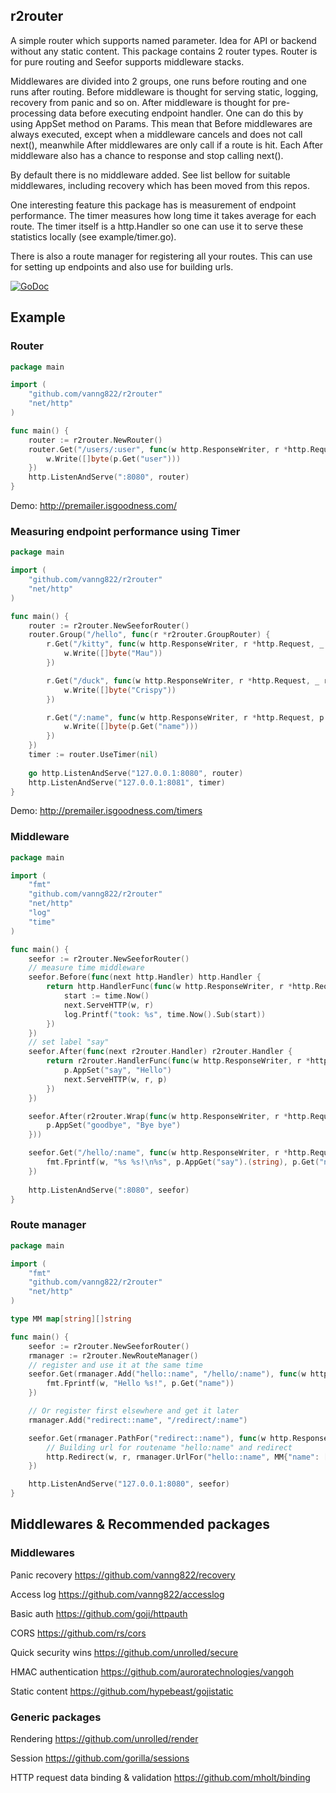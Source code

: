 ## r2router

A simple router which supports named parameter. Idea for API or backend without any static content. This package contains 2 router types. Router is for pure routing and Seefor supports middleware stacks.

Middlewares are divided into 2 groups, one runs before routing and one runs after routing. Before middleware is thought for serving static, logging, recovery from panic and so on. After middleware is thought for pre-processing data before executing endpoint handler. One can do this by using AppSet method on Params. This mean that Before middlewares are always executed, except when a middleware cancels and does not call next(), meanwhile After middlewares are only call if a route is hit. Each After middleware also has a chance to response and stop calling next().

By default there is no middleware added. See list bellow for suitable middlewares, including recovery which has been moved from this repos.

One interesting feature this package has is measurement of endpoint performance. The timer measures how long time it takes average for each route. The timer itself is a http.Handler so one can use it to serve these statistics locally (see example/timer.go).

There is also a route manager for registering all your routes. This can use for setting up endpoints and also use for building urls.

[![GoDoc](https://godoc.org/github.com/vanng822/r2router?status.svg)](https://godoc.org/github.com/vanng822/r2router)


## Example

### Router
```go
package main

import (
	"github.com/vanng822/r2router"
	"net/http"
)

func main() {
	router := r2router.NewRouter()
	router.Get("/users/:user", func(w http.ResponseWriter, r *http.Request, p r2router.Params) {
		w.Write([]byte(p.Get("user")))
	})
	http.ListenAndServe(":8080", router)
}
```
	
Demo: http://premailer.isgoodness.com/
	
### Measuring endpoint performance using Timer

```go
package main

import (
	"github.com/vanng822/r2router"
	"net/http"
)

func main() {
	router := r2router.NewSeeforRouter()
	router.Group("/hello", func(r *r2router.GroupRouter) {
		r.Get("/kitty", func(w http.ResponseWriter, r *http.Request, _ r2router.Params) {
			w.Write([]byte("Mau"))
		})

		r.Get("/duck", func(w http.ResponseWriter, r *http.Request, _ r2router.Params) {
			w.Write([]byte("Crispy"))
		})

		r.Get("/:name", func(w http.ResponseWriter, r *http.Request, p r2router.Params) {
			w.Write([]byte(p.Get("name")))
		})
	})
	timer := router.UseTimer(nil)
	
	go http.ListenAndServe("127.0.0.1:8080", router)
	http.ListenAndServe("127.0.0.1:8081", timer)
}
```

Demo: http://premailer.isgoodness.com/timers

### Middleware

```go	
package main

import (
	"fmt"
	"github.com/vanng822/r2router"
	"net/http"
	"log"
	"time"
)

func main() {
	seefor := r2router.NewSeeforRouter()
	// measure time middleware
	seefor.Before(func(next http.Handler) http.Handler {
		return http.HandlerFunc(func(w http.ResponseWriter, r *http.Request) {
			start := time.Now()
			next.ServeHTTP(w, r)
			log.Printf("took: %s", time.Now().Sub(start))
		})
	})
	// set label "say"
	seefor.After(func(next r2router.Handler) r2router.Handler {
		return r2router.HandlerFunc(func(w http.ResponseWriter, r *http.Request, p r2router.Params) {
			p.AppSet("say", "Hello")
			next.ServeHTTP(w, r, p)
		})
	})

	seefor.After(r2router.Wrap(func(w http.ResponseWriter, r *http.Request, p r2router.Params) {
		p.AppSet("goodbye", "Bye bye")
	}))

	seefor.Get("/hello/:name", func(w http.ResponseWriter, r *http.Request, p r2router.Params) {
		fmt.Fprintf(w, "%s %s!\n%s", p.AppGet("say").(string), p.Get("name"), p.AppGet("goodbye"))
	})
	
	http.ListenAndServe(":8080", seefor)
}
```	

### Route manager

```go	
package main

import (
	"fmt"
	"github.com/vanng822/r2router"
	"net/http"
)

type MM map[string][]string

func main() {
	seefor := r2router.NewSeeforRouter()
	rmanager := r2router.NewRouteManager()
	// register and use it at the same time
	seefor.Get(rmanager.Add("hello::name", "/hello/:name"), func(w http.ResponseWriter, r *http.Request, p r2router.Params) {
		fmt.Fprintf(w, "Hello %s!", p.Get("name"))
	})

	// Or register first elsewhere and get it later
	rmanager.Add("redirect::name", "/redirect/:name")

	seefor.Get(rmanager.PathFor("redirect::name"), func(w http.ResponseWriter, r *http.Request, p r2router.Params) {
		// Building url for routename "hello:name" and redirect
		http.Redirect(w, r, rmanager.UrlFor("hello::name", MM{"name": []string{p.Get("name")}}), http.StatusFound)
	})

	http.ListenAndServe("127.0.0.1:8080", seefor)
}
```	

## Middlewares & Recommended packages

### Middlewares

Panic recovery https://github.com/vanng822/recovery

Access log https://github.com/vanng822/accesslog

Basic auth https://github.com/goji/httpauth

CORS https://github.com/rs/cors

Quick security wins https://github.com/unrolled/secure

HMAC authentication https://github.com/auroratechnologies/vangoh

Static content https://github.com/hypebeast/gojistatic

### Generic packages

Rendering https://github.com/unrolled/render

Session https://github.com/gorilla/sessions

HTTP request data binding & validation https://github.com/mholt/binding


